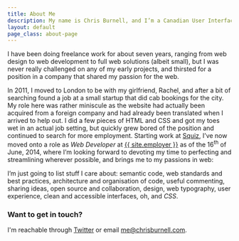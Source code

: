 ```yaml
---
title: About Me
description: My name is Chris Burnell, and I’m a Canadian User Interface Developer living in London, England.
layout: default
page_class: about-page
---
```


I have been doing freelance work for about seven years, ranging from web design to web development to full web solutions (albeit small), but I was never really challenged on any of my early projects, and thirsted for a position in a company that shared my passion for the web.

In 2011, I moved to London to be with my girlfriend, Rachel, and after a bit of searching found a job at a small startup that did cab bookings for the city. My role here was rather miniscule as the website had actually been acquired from a foreign company and had already been translated when I arrived to help out. I did a few pieces of HTML and CSS and got my toes wet in an actual job setting, but quickly grew bored of the position and continued to search for more employment. Starting work at <a href="http://squiz.net" title="Squiz UK">Squiz</a>, I’ve now moved onto a role as <em>Web Developer</em> at <a rel="employer" href="{{ site.employer.url }}" title="{{ site.employer }}">{{ site.employer }}</a> as of the 16<sup>th</sup> of June, 2014, where I’m looking forward to devoting my time to perfecting and streamlining wherever possible, and brings me to my passions in web:

I’m just going to list stuff I care about: semantic code, web standards and best practices, architecture and organisation of code, useful commenting, sharing ideas, open source and collaboration, design, web typography, user experience, clean and accessible interfaces, oh, and <em>CSS</em>.

### Want to get in touch?

I'm reachable through <a rel="me publisher" class="twitter-link" href="{{ site.twitter_url }}" title="{{ site.author }} on Twitter">Twitter</a> or email <a href="mailto:me@chrisburnell.com">me@chrisburnell.com</a>.